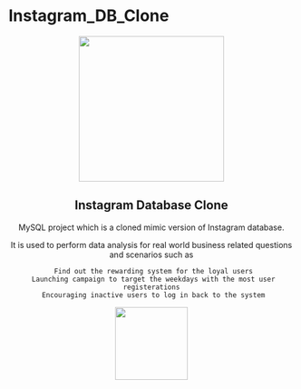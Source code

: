 # Instagram_DB_Clone
<div align="center">
 <img height="256" width="256" src="https://img.icons8.com/fluency/256/000000/instagram-new.png"/>
<div>
 
 ## Instagram Database Clone
 
 MySQL project which is a cloned mimic version of Instagram database. 
 
 It is used to perform data analysis for real world business related questions and scenarios such as

     Find out the rewarding system for the loyal users
     Launching campaign to target the weekdays with the most user registerations
     Encouraging inactive users to log in back to the system
    

 <img height="128" width="128" src="https://cdn.jsdelivr.net/gh/devicons/devicon/icons/mysql/mysql-original-wordmark.svg" />